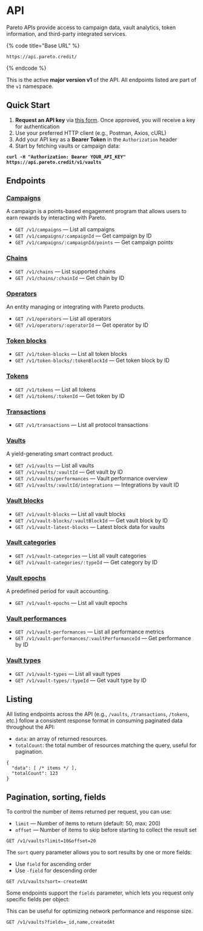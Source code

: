 # API

Pareto APIs provide access to campaign data, vault analytics, token information, and third-party integrated services.

{% code title="Base URL" %}
```
https://api.pareto.credit/
```
{% endcode %}

This is the active **major version v1** of the API. All endpoints listed are part of the `v1` namespace.

## Quick Start

1. **Request an API key** via [this form](https://tally.so/r/mY9y6B). Once approved, you will receive a key for authentication
2. Use your preferred HTTP client (e.g., Postman, Axios, cURL)
3. Add your API key as a **Bearer Token** in the `Authorization` header
4. Start by fetching vaults or campaign data:

<pre class="language-bash"><code class="lang-bash"><strong>curl -H "Authorization: Bearer YOUR_API_KEY" https://api.pareto.credit/v1/vaults
</strong></code></pre>

## Endpoints

### [Campaigns](campaigns.md)

A campaign is a points-based engagement program that allows users to earn rewards by interacting with Pareto.

* `GET /v1/campaigns` — List all campaigns
* `GET /v1/campaigns/:campaignId` — Get campaign by ID
* `GET /v1/campaigns/:campaignId/points` — Get campaign points

### [Chains](chains.md)

* `GET /v1/chains` — List supported chains
* `GET /v1/chains/:chainId` — Get chain by ID

### [Operators](operators.md)

An entity managing or integrating with Pareto products.

* `GET /v1/operators` — List all operators
* `GET /v1/operators/:operatorId` — Get operator by ID

### [Token blocks](token-blocks.md)

* `GET /v1/token-blocks` — List all token blocks
* `GET /v1/token-blocks/:tokenBlockId` — Get token block by ID

### [Tokens](tokens.md)

* `GET /v1/tokens` — List all tokens
* `GET /v1/tokens/:tokenId` — Get token by ID

### [Transactions](transactions.md)

* `GET /v1/transactions` — List all protocol transactions

### [Vaults](vaults.md)

A yield-generating smart contract product.

* `GET /v1/vaults` — List all vaults
* `GET /v1/vaults/:vaultId` — Get vault by ID
* `GET /v1/vaults/performances` — Vault performance overview
* `GET /v1/vaults/:vaultId/integrations` — Integrations by vault ID

### [Vault blocks](vault-blocks.md)

* `GET /v1/vault-blocks` — List all vault blocks
* `GET /v1/vault-blocks/:vaultBlockId` — Get vault block by ID
* `GET /v1/vault-latest-blocks` — Latest block data for vaults

### [Vault categories](vault-categories.md)

* `GET /v1/vault-categories` — List all vault categories
* `GET /v1/vault-categories/:typeId` — Get category by ID

### [Vault epochs](vault-epochs.md)

A predefined period for vault accounting.

* `GET /v1/vault-epochs` — List all vault epochs

### [Vault performances](vault-performances.md)

* `GET /v1/vault-performances` — List all performance metrics
* `GET /v1/vault-performances/:vaultPerformanceId` — Get performance by ID

### [Vault types](vault-types.md)

* `GET /v1/vault-types` — List all vault types
* `GET /v1/vault-types/:typeId` — Get vault type by ID

## Listing

All listing endpoints across the API (e.g., `/vaults`, `/transactions`, `/tokens`, etc.) follow a consistent response format in consuming paginated data throughout the API:

* `data`: an array of returned resources.
* `totalCount`: the total number of resources matching the query, useful for pagination.

```
{
  "data": [ /* items */ ],
  "totalCount": 123
}
```

## **Pagination, sorting, fields**

To control the number of items returned per request, you can use:

* `limit` — Number of items to return (default: 50, max: 200)
* `offset` — Number of items to skip before starting to collect the result set

```
GET /v1/vaults?limit=10&offset=20
```

The `sort` query parameter allows you to sort results by one or more fields:

* Use `field` for ascending order
* Use `-field` for descending order

```
GET /v1/vaults?sort=-createdAt
```

Some endpoints support the `fields` parameter, which lets you request only specific fields per object:

This can be useful for optimizing network performance and response size.

```
GET /v1/vaults?fields=_id,name,createdAt
```
